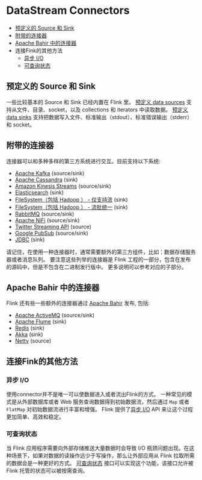 # DataStream Connectors

- [预定义的 Source 和 Sink](https://ci.apache.org/projects/flink/flink-docs-release-1.12/zh/dev/connectors/#预定义的-source-和-sink)
- [附带的连接器](https://ci.apache.org/projects/flink/flink-docs-release-1.12/zh/dev/connectors/#附带的连接器)
- [Apache Bahir 中的连接器](https://ci.apache.org/projects/flink/flink-docs-release-1.12/zh/dev/connectors/#apache-bahir-中的连接器)
- 连接Fink的其他方法
  - [异步 I/O](https://ci.apache.org/projects/flink/flink-docs-release-1.12/zh/dev/connectors/#异步-io)
  - [可查询状态](https://ci.apache.org/projects/flink/flink-docs-release-1.12/zh/dev/connectors/#可查询状态)

## 预定义的 Source 和 Sink

一些比较基本的 Source 和 Sink 已经内置在 Flink 里。 [预定义 data sources](https://ci.apache.org/projects/flink/flink-docs-release-1.12/zh/dev/datastream_api.html#data-sources) 支持从文件、目录、socket，以及 collections 和 iterators 中读取数据。 [预定义 data sinks](https://ci.apache.org/projects/flink/flink-docs-release-1.12/zh/dev/datastream_api.html#data-sinks) 支持把数据写入文件、标准输出（stdout）、标准错误输出（stderr）和 socket。

## 附带的连接器

连接器可以和多种多样的第三方系统进行交互。目前支持以下系统:

- [Apache Kafka](https://ci.apache.org/projects/flink/flink-docs-release-1.12/zh/dev/connectors/kafka.html) (source/sink)
- [Apache Cassandra](https://ci.apache.org/projects/flink/flink-docs-release-1.12/zh/dev/connectors/cassandra.html) (sink)
- [Amazon Kinesis Streams](https://ci.apache.org/projects/flink/flink-docs-release-1.12/zh/dev/connectors/kinesis.html) (source/sink)
- [Elasticsearch](https://ci.apache.org/projects/flink/flink-docs-release-1.12/zh/dev/connectors/elasticsearch.html) (sink)
- [FileSystem（包括 Hadoop ） - 仅支持流](https://ci.apache.org/projects/flink/flink-docs-release-1.12/zh/dev/connectors/streamfile_sink.html) (sink)
- [FileSystem（包括 Hadoop ） - 流批统一](https://ci.apache.org/projects/flink/flink-docs-release-1.12/zh/dev/connectors/file_sink.html) (sink)
- [RabbitMQ](https://ci.apache.org/projects/flink/flink-docs-release-1.12/zh/dev/connectors/rabbitmq.html) (source/sink)
- [Apache NiFi](https://ci.apache.org/projects/flink/flink-docs-release-1.12/zh/dev/connectors/nifi.html) (source/sink)
- [Twitter Streaming API](https://ci.apache.org/projects/flink/flink-docs-release-1.12/zh/dev/connectors/twitter.html) (source)
- [Google PubSub](https://ci.apache.org/projects/flink/flink-docs-release-1.12/zh/dev/connectors/pubsub.html) (source/sink)
- [JDBC](https://ci.apache.org/projects/flink/flink-docs-release-1.12/zh/dev/connectors/jdbc.html) (sink)

请记住，在使用一种连接器时，通常需要额外的第三方组件，比如：数据存储服务器或者消息队列。 要注意这些列举的连接器是 Flink 工程的一部分，包含在发布的源码中，但是不包含在二进制发行版中。 更多说明可以参考对应的子部分。

## Apache Bahir 中的连接器

Flink 还有些一些额外的连接器通过 [Apache Bahir](https://bahir.apache.org/) 发布, 包括:

- [Apache ActiveMQ](https://bahir.apache.org/docs/flink/current/flink-streaming-activemq/) (source/sink)
- [Apache Flume](https://bahir.apache.org/docs/flink/current/flink-streaming-flume/) (sink)
- [Redis](https://bahir.apache.org/docs/flink/current/flink-streaming-redis/) (sink)
- [Akka](https://bahir.apache.org/docs/flink/current/flink-streaming-akka/) (sink)
- [Netty](https://bahir.apache.org/docs/flink/current/flink-streaming-netty/) (source)

## 连接Fink的其他方法

### 异步 I/O

使用connector并不是唯一可以使数据进入或者流出Flink的方式。 一种常见的模式是从外部数据库或者 Web 服务查询数据得到初始数据流，然后通过 `Map` 或者 `FlatMap` 对初始数据流进行丰富和增强。 Flink 提供了[异步 I/O](https://ci.apache.org/projects/flink/flink-docs-release-1.12/zh/dev/stream/operators/asyncio.html) API 来让这个过程更加简单、高效和稳定。

### 可查询状态

当 Flink 应用程序需要向外部存储推送大量数据时会导致 I/O 瓶颈问题出现。在这种场景下，如果对数据的读操作远少于写操作，那么让外部应用从 Flink 拉取所需的数据会是一种更好的方式。 [可查询状态](https://ci.apache.org/projects/flink/flink-docs-release-1.12/zh/dev/stream/state/queryable_state.html) 接口可以实现这个功能，该接口允许被 Flink 托管的状态可以被按需查询。